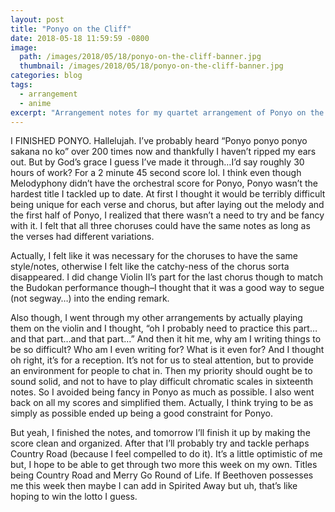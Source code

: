 ```yaml
---
layout: post
title: "Ponyo on the Cliff"
date: 2018-05-18 11:59:59 -0800
image: 
  path: /images/2018/05/18/ponyo-on-the-cliff-banner.jpg
  thumbnail: /images/2018/05/18/ponyo-on-the-cliff-banner.jpg
categories: blog
tags:
  - arrangement
  - anime
excerpt: "Arrangement notes for my quartet arrangement of Ponyo on the Cliff from Studio Ghibli’s Ponyo on the Cliff.  Original piece by Joe Hisaishi."
---
```


I FINISHED PONYO. Hallelujah. I’ve probably heard “Ponyo ponyo ponyo sakana no ko” over 200 times now and thankfully I haven’t ripped my ears out. But by God’s grace I guess I’ve made it through…I’d say roughly 30 hours of work? For a 2 minute 45 second score lol. I think even though Melodyphony didn’t have the orchestral score for Ponyo, Ponyo wasn’t the hardest title I tackled up to date. At first I thought it would be terribly difficult being unique for each verse and chorus, but after laying out the melody and the first half of Ponyo, I realized that there wasn’t a need to try and be fancy with it. I felt that all three choruses could have the same notes as long as the verses had different variations. 

Actually, I felt like it was necessary for the choruses to have the same style/notes, otherwise I felt like the catchy-ness of the chorus sorta disappeared. I did change Violin II’s part for the last chorus though to match the Budokan performance though–I thought that it was a good way to segue (not segway…) into the ending remark. 

Also though, I went through my other arrangements by actually playing them on the violin and I thought, “oh I probably need to practice this part…and that part…and that part…” And then it hit me, why am I writing things to be so difficult? Who am I even writing for? What is it even for? And I thought oh right, it’s for a reception. It’s not for us to steal attention, but to provide an environment for people to chat in. Then my priority should ought be to sound solid, and not to have to play difficult chromatic scales in sixteenth notes. So I avoided being fancy in Ponyo as much as possible. I also went back on all my scores and simplified them. Actually, I think trying to be as simply as possible ended up being a good constraint for Ponyo. 

But yeah, I finished the notes, and tomorrow I’ll finish it up by making the score clean and organized. After that I’ll probably try and tackle perhaps Country Road (because I feel compelled to do it). It’s a little optimistic of me but, I hope to be able to get through two more this week on my own. Titles being Country Road and Merry Go Round of Life. If Beethoven possesses me this week then maybe I can add in Spirited Away but uh, that’s like hoping to win the lotto I guess.
